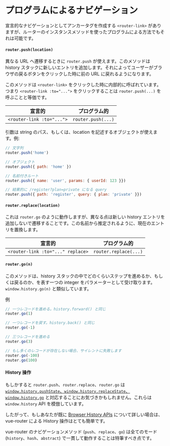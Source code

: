 # プログラムによるナビゲーション

宣言的なナビゲーションとしてアンカータグを作成する `<router-link>` がありますが、ルーターのインスタンスメソッドを使ったプログラムによる方法でもそれは可能です。

#### `router.push(location)`

異なる URL へ遷移するときに `router.push` が使えます。このメソッドは history スタックに新しいエントリを追加します。それによってユーザーがブラウザの戻るボタンをクリックした時に前の URL に戻れるようになります。


このメソッドは `<router-link>` をクリックした時に内部的に呼ばれています。つまり `<router-link :to="...">` をクリックすることは `router.push(...)` を呼ぶことと等価です。

| 宣言的 | プログラム的 |
|-------------|--------------|
| `<router-link :to="...">` | `router.push(...)` |

引数は string のパス、もしくは、location を記述するオブジェクトが使えます。例:

``` js
// 文字列
router.push('home')

// オブジェクト
router.push({ path: 'home' })

// 名前付きルート
router.push({ name: 'user', params: { userId: 123 }})

// 結果的に /register?plan=private になる query
router.push({ path: 'register', query: { plan: 'private' }})
```

#### `router.replace(location)`

これは `router.go` のように動作しますが、異なる点は新しい history エントリを追加しないで遷移することです。この名前から推定されるように、現在のエントリを置換します。

| 宣言的 | プログラム的 |
|-------------|--------------|
| `<router-link :to="..." replace>` | `router.replace(...)` |


#### `router.go(n)`

このメソッドは、history スタックの中でどのくらいステップを進めるか、もしくは戻るのか、を表す一つの integer をパラメーターとして受け取ります。`window.history.go(n)` と類似しています。

例

``` js
// 一つレコードを進める。history.forward() と同じ
router.go(1)

// 一つレコードを戻す。history.back() と同じ
router.go(-1)

// 三つレコードを進める
router.go(3)

// もし多くのレコードが存在しない場合、サイレントに失敗します
router.go(-100)
router.go(100)
```

#### History 操作

もしかすると `router.push`、`router.replace`、`router.go` は [`window.history.pushState`、`window.history.replaceState`、`window.history.go`](https://developer.mozilla.org/en-US/docs/Web/API/History) と対応することにお気づきかもしれません。これらは `window.history` API を模倣しています。

したがって、もしあなたが既に [Browser History APIs](https://developer.mozilla.org/en-US/docs/Web/API/History_API) について詳しい場合は、vue-router による History 操作はとても簡単です。

vue-router のナビゲーションメソッド (`push`、`replace`、`go`) は全てのモード (`history`、`hash`、`abstract`) で一貫して動作することは特筆すべき点です。
